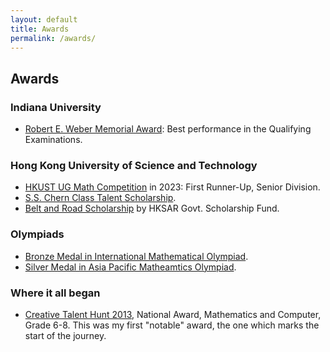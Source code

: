 ```yaml
---
layout: default
title: Awards
permalink: /awards/
---
```


## Awards

### Indiana University

- [Robert E. Weber Memorial Award](https://math.indiana.edu/graduate/scholarships-awards.html): Best performance in the Qualifying Examinations.

### Hong Kong University of Science and Technology

- [HKUST UG Math Competition](https://www.math.hkust.edu.hk/ug/competition/award.php) in 2023: First Runner-Up, Senior Division.
- [S.S. Chern Class Talent Scholarship](https://www.math.hkust.edu.hk/ug/chern_class/).
- [Belt and Road Scholarship](https://www.edb.gov.hk/en/edu-system/postsecondary/local-higher-edu/publicly-funded-programmes/scholarship.html) by HKSAR Govt. Scholarship Fund.

### Olympiads

- [Bronze Medal in International Mathematical Olympiad](https://www.imo-official.org/participant_r.aspx?id=28525).
- [Silver Medal in Asia Pacific Matheamtics Olympiad](https://www.apmo-official.org/country_report/BGD/2018).


### Where it all began

- [Creative Talent Hunt 2013](https://bn.wikipedia.org/w/index.php?title=%E0%A6%B8%E0%A7%83%E0%A6%9C%E0%A6%A8%E0%A6%B6%E0%A7%80%E0%A6%B2_%E0%A6%AE%E0%A7%87%E0%A6%A7%E0%A6%BE_%E0%A6%85%E0%A6%A8%E0%A7%8D%E0%A6%AC%E0%A7%87%E0%A6%B7%E0%A6%A3_%E0%A6%AA%E0%A7%8D%E0%A6%B0%E0%A6%A4%E0%A6%BF%E0%A6%AF%E0%A7%8B%E0%A6%97%E0%A6%BF%E0%A6%A4%E0%A6%BE), National Award, Mathematics and Computer, Grade 6-8. This was my first "notable" award, the one which marks the start of the journey.